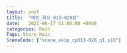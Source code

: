 ```yaml
---
layout: post
title:  "메인_회상_013~028장"
date:   2021-06-17 01:00:00 +0000
categories: Main
Tags: Story Main
SceneCode: ["scene_skip_cp013-028_q1_s10"]
---
```

